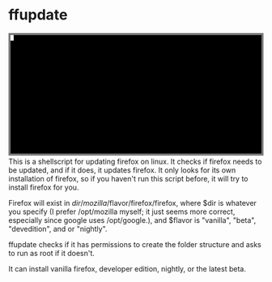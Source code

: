 # ffupdate
![here's what ffupdate looks like](ffupdate.gif "ffupdate in the terminal")
This is a shellscript for updating firefox on linux.
It checks if firefox needs to be updated, and if it does, it updates firefox. It only looks for its own installation of firefox, so if you haven't run this script before, it will try to install firefox for you.

Firefox will exist in $dir/mozilla/$flavor/firefox/firefox, where $dir is whatever you specify (I prefer /opt/mozilla myself; it just seems more correct, especially since google uses /opt/google.), and $flavor is "vanilla", "beta", "devedition", and or "nightly".

ffupdate checks if it has permissions to create the folder structure and asks to run as root if it doesn't.

It can install vanilla firefox, developer edition, nightly, or the latest beta.
